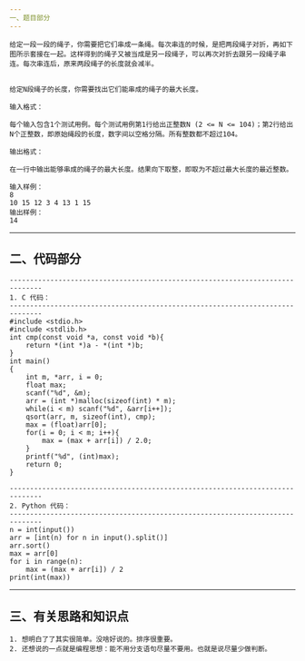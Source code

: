 ```yaml
---
一、题目部分
---
```

    给定一段一段的绳子，你需要把它们串成一条绳。每次串连的时候，是把两段绳子对折，再如下图所示套接在一起。这样得到的绳子又被当成是另一段绳子，可以再次对折去跟另一段绳子串连。每次串连后，原来两段绳子的长度就会减半。


    给定N段绳子的长度，你需要找出它们能串成的绳子的最大长度。

    输入格式：

    每个输入包含1个测试用例。每个测试用例第1行给出正整数N (2 <= N <= 104)；第2行给出N个正整数，即原始绳段的长度，数字间以空格分隔。所有整数都不超过104。

    输出格式：

    在一行中输出能够串成的绳子的最大长度。结果向下取整，即取为不超过最大长度的最近整数。

    输入样例：
    8
    10 15 12 3 4 13 1 15
    输出样例：
    14
---
二、代码部分
---
```
------------------------------------------------------------------------------
1. C 代码：
------------------------------------------------------------------------------
#include <stdio.h>
#include <stdlib.h>
int cmp(const void *a, const void *b){
	return *(int *)a - *(int *)b;
}
int main()
{
	int m, *arr, i = 0;
	float max;
	scanf("%d", &m);
	arr = (int *)malloc(sizeof(int) * m);
	while(i < m) scanf("%d", &arr[i++]);
	qsort(arr, m, sizeof(int), cmp);
	max = (float)arr[0];
	for(i = 0; i < m; i++){
		max = (max + arr[i]) / 2.0;
	}
	printf("%d", (int)max);
	return 0;
}
```
```
------------------------------------------------------------------------------
2. Python 代码：
------------------------------------------------------------------------------
n = int(input())
arr = [int(n) for n in input().split()]
arr.sort()
max = arr[0]
for i in range(n):
    max = (max + arr[i]) / 2
print(int(max))
```
---
三、有关思路和知识点
---
    1. 想明白了了其实很简单。没啥好说的。排序很重要。
    2. 还想说的一点就是编程思想：能不用分支语句尽量不要用。也就是说尽量少做判断。
